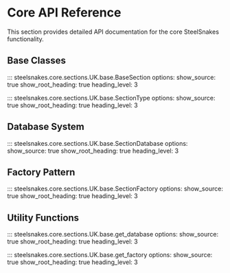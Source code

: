 # Core API Reference

This section provides detailed API documentation for the core SteelSnakes functionality.

## Base Classes

::: steelsnakes.core.sections.UK.base.BaseSection
    options:
      show_source: true
      show_root_heading: true
      heading_level: 3

::: steelsnakes.core.sections.UK.base.SectionType
    options:
      show_source: true
      show_root_heading: true
      heading_level: 3

## Database System

::: steelsnakes.core.sections.UK.base.SectionDatabase
    options:
      show_source: true
      show_root_heading: true
      heading_level: 3

## Factory Pattern

::: steelsnakes.core.sections.UK.base.SectionFactory
    options:
      show_source: true
      show_root_heading: true
      heading_level: 3

## Utility Functions

::: steelsnakes.core.sections.UK.base.get_database
    options:
      show_source: true
      show_root_heading: true
      heading_level: 3

::: steelsnakes.core.sections.UK.base.get_factory
    options:
      show_source: true
      show_root_heading: true
      heading_level: 3
